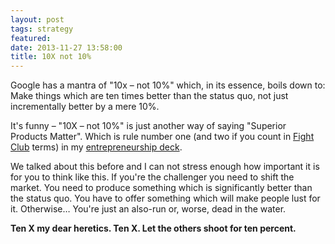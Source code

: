 ```yaml
---
layout: post
tags: strategy
featured: 
date: 2013-11-27 13:58:00
title: 10X not 10%
---
```

Google has a mantra of "10x – not 10%" which, in its essence, boils down to: Make things which are ten times better than the status quo, not just incrementally better by a mere 10%.

It's funny – "10X – not 10%" is just another way of saying "Superior Products Matter". Which is rule number one (and two if you count in [Fight Club](http://www.diggingforfire.net/FightClub/) terms)  in my [entrepreneurship deck](https://speakerdeck.com/pfinette/mozilla-for-entrepreneurs?slide=17).

We talked about this before and I can not stress enough how important it is for you to think like this. If you're the challenger you need to shift the market. You need to produce something which is significantly better than the status quo. You  have to offer something which will make people lust for it. Otherwise… You're just an also-run or, worse, dead in the water.

**Ten X my dear heretics. Ten X. Let the others shoot for ten percent.**